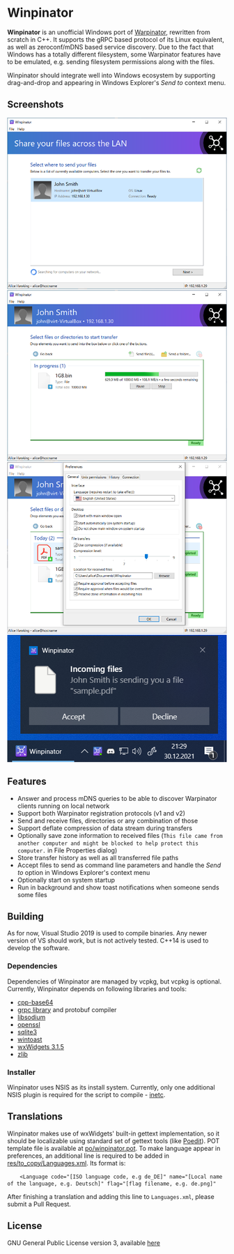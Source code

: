 # Winpinator

**Winpinator** is an unofficial Windows port of [Warpinator](https://github.com/linuxmint/warpinator), rewritten from scratch in C++. It supports the gRPC based protocol of its Linux equivalent, as well as zeroconf/mDNS based service discovery. Due to the fact that Windows has a totally different filesystem, some Warpinator features have to be emulated, e.g. sending filesystem permissions along with the files.

Winpinator should integrate well into Windows ecosystem by supporting drag-and-drop and appearing in Windows Explorer's *Send to* context menu.

## Screenshots

![readme/screen1.png](readme/screen1.png?raw=true)
![readme/screen2.png](readme/screen2.png?raw=true)
![readme/screen4.png](readme/screen4.png?raw=true)
![readme/screen3.png](readme/screen3.png?raw=true)

## Features

+ Answer and process mDNS queries to be able to discover Warpinator clients running on local network
+ Support both Warpinator registration protocols (v1 and v2)
+ Send and receive files, directories or any combination of those
+ Support deflate compression of data stream during transfers
+ Optionally save zone information to received files (`This file came from another computer and might be blocked to help protect this computer.` in File Properties dialog)
+ Store transfer history as well as all transferred file paths
+ Accept files to send as command line parameters and handle the *Send to* option in Windows Explorer's context menu
+ Optionally start on system startup
+ Run in background and show toast notifications when someone sends some files

## Building

As for now, Visual Studio 2019 is used to compile binaries. Any newer version of VS should work, but is not actively tested. C++14 is used to develop the software.

### Dependencies

Dependencies of Winpinator are managed by vcpkg, but vcpkg is optional. Currently, Winpinator depends on following libraries and tools:

+ [cpp-base64](https://github.com/ReneNyffenegger/cpp-base64)
+ [grpc library](https://github.com/grpc/grpc) and protobuf compiler
+ [libsodium](https://github.com/jedisct1/libsodium)
+ [openssl](https://github.com/openssl/openssl)
+ [sqlite3](https://www.sqlite.org/index.html)
+ [wintoast](https://github.com/mohabouje/WinToast)
+ [wxWidgets 3.1.5](https://github.com/wxWidgets/wxWidgets)
+ [zlib](https://github.com/madler/zlib)

### Installer

Winpinator uses NSIS as its install system. Currently, only one additional NSIS plugin is required for the script to compile - [inetc](https://nsis.sourceforge.io/Inetc_plug-in).

## Translations

Winpinator makes use of wxWidgets' built-in gettext implementation, so it should be localizable using standard set of gettext tools (like [Poedit](https://poedit.net/)). POT template file is available at [po/winpinator.pot](po/winpinator.pot). To make language appear in preferences, an additional line is required to be added in [res/to_copy/Languages.xml](res/to_copy/Languages.xml). Its format is:
```
    <Language code="[ISO language code, e.g de_DE]" name="[Local name of the language, e.g. Deutsch]" flag="[flag filename, e.g. de.png]" 
```
After finishing a translation and adding this line to `Languages.xml`, please submit a Pull Request.

## License

GNU General Public License version 3, available [here](https://www.gnu.org/licenses/gpl-3.0.html)